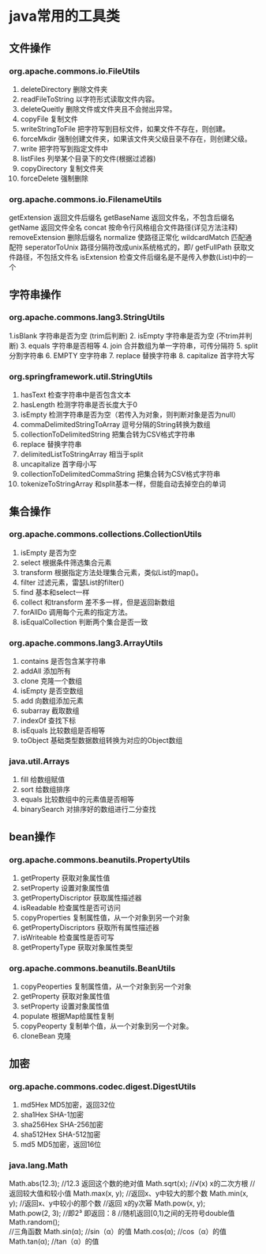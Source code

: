 # java常用的工具类

## 文件操作
### org.apache.commons.io.FileUtils
1. deleteDirectory 删除文件夹
2. readFileToString 以字符形式读取文件内容。
3. deleteQueitly 删除文件或文件夹且不会抛出异常。
4. copyFile 复制文件
5. writeStringToFile 把字符写到目标文件，如果文件不存在，则创建。
6. forceMkdir 强制创建文件夹，如果该文件夹父级目录不存在，则创建父级。
7. write 把字符写到指定文件中
8. listFiles 列举某个目录下的文件(根据过滤器)
9. copyDirectory 复制文件夹
10. forceDelete 强制删除

### org.apache.commons.io.FilenameUtils
getExtension 返回文件后缀名
getBaseName 返回文件名，不包含后缀名
getName 返回文件全名
concat 按命令行风格组合文件路径(详见方法注释)
removeExtension 删除后缀名
normalize 使路径正常化
wildcardMatch 匹配通配符
seperatorToUnix 路径分隔符改成unix系统格式的，即/
getFullPath 获取文件路径，不包括文件名
isExtension 检查文件后缀名是不是传入参数(List<String>)中的一个

## 字符串操作
### org.apache.commons.lang3.StringUtils
1.isBlank 字符串是否为空 (trim后判断)
2. isEmpty 字符串是否为空 (不trim并判断)
3. equals 字符串是否相等
4. join 合并数组为单一字符串，可传分隔符
5. split 分割字符串
6. EMPTY 空字符串
7. replace 替换字符串
8. capitalize 首字符大写

### org.springframework.util.StringUtils
1. hasText 检查字符串中是否包含文本
2. hasLength 检测字符串是否长度大于0
3. isEmpty 检测字符串是否为空（若传入为对象，则判断对象是否为null）
4. commaDelimitedStringToArray 逗号分隔的String转换为数组
5. collectionToDelimitedString 把集合转为CSV格式字符串
6. replace 替换字符串
7. delimitedListToStringArray 相当于split
8. uncapitalize 首字母小写
9. collectionToDelimitedCommaString 把集合转为CSV格式字符串
10. tokenizeToStringArray 和split基本一样，但能自动去掉空白的单词

## 集合操作

### org.apache.commons.collections.CollectionUtils
1. isEmpty 是否为空
1. select 根据条件筛选集合元素
1. transform 根据指定方法处理集合元素，类似List的map()。
1. filter 过滤元素，雷瑟List的filter()
1. find 基本和select一样
1. collect 和transform 差不多一样，但是返回新数组
1. forAllDo 调用每个元素的指定方法。
1. isEqualCollection 判断两个集合是否一致

### org.apache.commons.lang3.ArrayUtils
1. contains 是否包含某字符串
1. addAll 添加所有
1. clone 克隆一个数组
1. isEmpty 是否空数组
1. add 向数组添加元素
1. subarray 截取数组
1. indexOf 查找下标
1. isEquals 比较数组是否相等
1. toObject 基础类型数据数组转换为对应的Object数组

### java.util.Arrays
1. fill 给数组赋值
2. sort 给数组排序
3. equals 比较数组中的元素值是否相等
4. binarySearch 对排序好的数组进行二分查找

## bean操作
### org.apache.commons.beanutils.PropertyUtils
1. getProperty 获取对象属性值
1. setProperty 设置对象属性值
1. getPropertyDiscriptor 获取属性描述器
1. isReadable 检查属性是否可访问
1. copyProperties 复制属性值，从一个对象到另一个对象
1. getPropertyDiscriptors 获取所有属性描述器
1. isWriteable 检查属性是否可写
1. getPropertyType 获取对象属性类型

### org.apache.commons.beanutils.BeanUtils
1. copyPeoperties 复制属性值，从一个对象到另一个对象
1. getProperty 获取对象属性值
1. setProperty 设置对象属性值
1. populate 根据Map给属性复制
1. copyPeoperty 复制单个值，从一个对象到另一个对象。
1. cloneBean 克隆

## 加密
### org.apache.commons.codec.digest.DigestUtils
1. md5Hex MD5加密，返回32位
1. sha1Hex SHA-1加密
1. sha256Hex SHA-256加密
1. sha512Hex SHA-512加密
1. md5 MD5加密，返回16位

###  java.lang.Math

Math.abs(12.3);					//12.3 返回这个数的绝对值
Math.sqrt(x);					//√(x) x的二次方根
//返回较大值和较小值
Math.max(x, y);					//返回x、y中较大的那个数
Math.min(x, y);					//返回x、y中较小的那个数
//返回 x的y次幂
Math.pow(x, y);					
Math.pow(2, 3);					//即2³ 即返回：8
//随机返回[0,1)之间的无符号double值
Math.random();					
//三角函数
Math.sin(α);					//sin（α）的值
Math.cos(α);					//cos（α）的值
Math.tan(α);					//tan（α）的值
